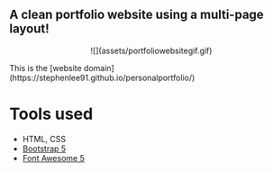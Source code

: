 ## A clean portfolio website using a multi-page layout!
<p align="center">
 ![](assets/portfoliowebsitegif.gif)
</p>
This is the [website domain](https://stephenlee91.github.io/personalportfolio/)

# Tools used #
* HTML, CSS
* [Bootstrap 5](https://getbootstrap.com/docs/5.0/getting-started/introduction/)
* [Font Awesome 5](https://fontawesome.com/)